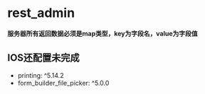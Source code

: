 # rest_admin

**服务器所有返回数据必须是map类型，key为字段名，value为字段值**

## IOS还配置未完成

- printing: ^5.14.2
- form_builder_file_picker: ^5.0.0
